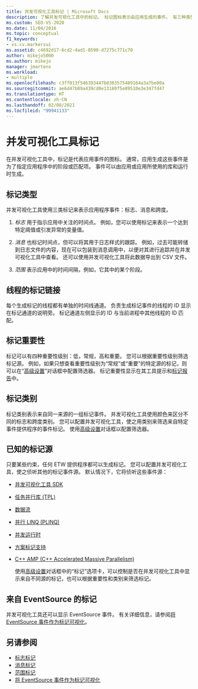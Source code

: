 ```yaml
---
title: 并发可视化工具标记 | Microsoft Docs
description: 了解并发可视化工具中的标记。 标记图标表示由应用生成的事件。 有三种类型：标志、消息和范围。
ms.custom: SEO-VS-2020
ms.date: 11/04/2016
ms.topic: conceptual
f1_keywords:
- vs.cv.markersui
ms.assetid: c4692d17-6cd2-4ad1-8590-d7275c771c70
author: mikejo5000
ms.author: mikejo
manager: jmartens
ms.workload:
- multiple
ms.openlocfilehash: c3ff013f546393447b8303575489164a3a7be00a
ms.sourcegitcommit: ae6d47b09a439cd0e13180f5e89510e3e347fd47
ms.translationtype: HT
ms.contentlocale: zh-CN
ms.lasthandoff: 02/08/2021
ms.locfileid: "99941133"
---
```

# <a name="concurrency-visualizer-markers"></a>并发可视化工具标记
在并发可视化工具中，标记是代表应用事件的图标。  通常，应用生成这些事件是为了指定应用程序中的阶段或匹配项。  事件可以由应用或应用所使用的库和运行时生成。

## <a name="kinds-of-markers"></a>标记类型
 并发可视化工具使用三类标记来表示应用程序事件：标志、消息和跨度。

1. *标志* 用于指示应用中关注的时间点。  例如，您可以使用标记来表示一个达到特定阈值或引发异常的变量值。

2. *消息* 也标记时间点，但可以将其用于日志样式的跟踪。  例如，过去可能转储到日志文件的内容，现在可以包装到消息调用中，以便对其进行追踪并在并发可视化工具中查看。 还可以使用并发可视化工具将此数据导出到 CSV 文件。

3. *范围* 表示应用中的时间间隔，例如，它其中的某个阶段。

## <a name="marker-linkage-to-threads"></a>线程的标记链接
 每个生成标记的线程都有单独的时间线通道。  负责生成标记事件的线程的 ID 显示在标记通道的说明旁。  标记通道左侧显示的 ID 与当前进程中其他线程的 ID 匹配。

## <a name="marker-importance"></a>标记重要性
 标记可以有四种重要性级别：低，常规，高和重要。  您可以根据重要性级别筛选标记源。  例如，如果只想查看重要性级别为“常规”或“重要”的特定源的标记，则可以在“[高级设置](../profiling/advanced-settings-dialog-box-concurrency-visualizer.md)”对话框中配置筛选器。 标记重要性显示在其工具提示和[标记报告](../profiling/markers-report.md)中。

## <a name="marker-category"></a>标记类别
 标记类别表示来自同一来源的一组标记事件。  并发可视化工具使用颜色来区分不同的标志和跨度类别。 您可以配置并发可视化工具，使之用类别来筛选来自特定事件提供程序的事件标记。  使用[高级设置](../profiling/advanced-settings-dialog-box-concurrency-visualizer.md)对话框以配置筛选器。

## <a name="known-sources-of-markers"></a>已知的标记源
 只要某些约束，任何 ETW 提供程序都可以生成标记。 您可以配置并发可视化工具，使之侦听其他的标记事件源。 默认情况下，它将侦听这些事件源：

- [并发可视化工具 SDK](../profiling/concurrency-visualizer-sdk.md)

- [任务并行库 (TPL)](/dotnet/standard/parallel-programming/task-parallel-library-tpl)

- [数据流](/dotnet/standard/parallel-programming/dataflow-task-parallel-library)

- [并行 LINQ (PLINQ)](/dotnet/standard/parallel-programming/parallel-linq-plinq)

- [并发运行时](/cpp/parallel/concrt/concurrency-runtime)

- [方案标记支持](/previous-versions/visualstudio/visual-studio-2010/dd984115\(v\=vs.100\))

- [C++ AMP (C++ Accelerated Massive Parallelism)](/cpp/parallel/amp/cpp-amp-cpp-accelerated-massive-parallelism)

  使用[高级设置](../profiling/advanced-settings-dialog-box-concurrency-visualizer.md)对话框中的“标记”选项卡，可以控制是否在并发可视化工具中显示来自不同源的标记，也可以根据重要性和类别来筛选标记。

## <a name="markers-from-eventsource"></a>来自 EventSource 的标记
 并发可视化工具还可以显示 EventSource 事件。  有关详细信息，请参阅[将 EventSource 事件作为标记可视化](../profiling/visualizing-eventsource-events-as-markers.md)。

## <a name="see-also"></a>另请参阅
- [标志标记](../profiling/flag-markers.md)
- [消息标记](../profiling/message-markers.md)
- [范围标记](../profiling/span-markers.md)
- [将 EventSource 事件作为标记可视化](../profiling/visualizing-eventsource-events-as-markers.md)